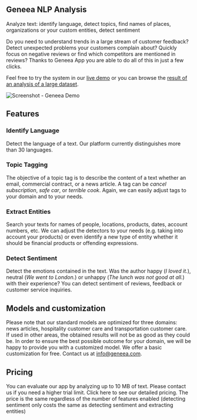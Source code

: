 ## Geneea NLP Analysis

Analyze text: identify language, detect topics, find names of places, organizations or your custom entities, detect sentiment

Do you need to understand trends in a large stream of customer feedback? Detect unexpected problems your customers complain about? Quickly focus on negative reviews or find which competitors are mentioned in reviews? Thanks to Geneea App you are able to do all of this in just a few clicks. 

Feel free to try the system in our [live demo](https://demo.geneea.com) or you can browse the [result of an analysis of a large dataset](https://frida.geneea.com/index.html#/airlines?s=eyJxIjoiKjoqIiwiZiI6W119).

![Screenshot - Geneea Demo](/img/demo-screenshot.png.png)

## Features

### Identify Language

Detect the language of a text. Our platform currently distinguishes more than 30 languages.

### Topic Tagging

The objective of a topic tag is to describe the content of a text whether an email, commercial
contract, or a news article. A tag can be _cancel subscription_, _safe car_, or _terrible cook_.
Again, we can easily adjust tags to your domain and to your needs.

### Extract Entities

Search your texts for names of people, locations, products, dates, account numbers, etc.
We can adjust the detectors to your needs (e.g. taking into account your products) or even
identify a new type of entity whether it should be financial products or offending expressions.

### Detect Sentiment

Detect the emotions contained in the text. Was the author happy (_I loved it._),
neutral (_We went to London._) or unhappy (_The lunch was not good at all._) with their experience? You can detect sentiment of reviews, feedback or customer service inquiries.

## Models and customization

Please note that our standard models are optimized for three domains: news articles, hospitality customer care and transportation customer care. If used in other areas, the obtained results will not be as good as they could be. In order to ensure the best possible outcome for your domain, we will be happy to provide you with a customized model. We offer a basic customization for free. Contact us at info@geneea.com.

## Pricing

You can evaluate our app by analyzing up to 10 MB of text. Please contact us if you need a higher trial limit. Click here to see our detailed pricing. The price is the same regardless of the number of features enabled (detecting sentiment only costs the same as detecting sentiment and extracting entities)
